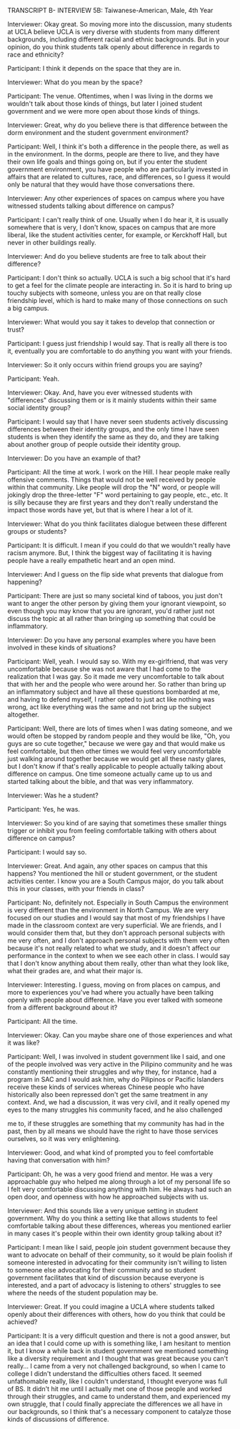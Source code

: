 TRANSCRIPT B- INTERVIEW 5B: Taiwanese-American, Male, 4th Year

Interviewer: Okay great. So moving more into the discussion, many students at UCLA believe UCLA is very diverse with students from many different backgrounds, including different racial and ethnic backgrounds. But in your opinion, do you think students talk openly about difference in regards to race and ethnicity?

Participant: I think it depends on the space that they are in.

Interviewer: What do you mean by the space?

Participant: The venue. Oftentimes, when I was living in the dorms we wouldn't talk about those kinds of things, but later I joined student government and we were more open about those kinds of things.

Interviewer: Great, why do you believe there is that difference between the dorm environment and the student government environment?

Participant: Well, I think it's both a difference in the people there, as well as in the environment. In the dorms, people are there to live, and they have their own life goals and things going on, but if you enter the student government environment, you have people who are particularly invested in affairs that are related to cultures, race, and differences, so I guess it would only be natural that they would have those conversations there.

Interviewer: Any other experiences of spaces on campus where you have witnessed students talking about difference on campus?

Participant: I can't really think of one. Usually when I do hear it, it is usually somewhere that is very, I don't know, spaces on campus that are more liberal, like the student activities center, for example, or Kerckhoff Hall, but never in other buildings really.

Interviewer: And do you believe students are free to talk about their difference?

Participant: I don't think so actually. UCLA is such a big school that it's hard to get a feel for the climate people are interacting in. So it is hard to bring up touchy subjects with someone, unless you are on that really close friendship level, which is hard to make many of those connections on such a big campus.

Interviewer: What would you say it takes to develop that connection or trust?

Participant: I guess just friendship I would say. That is really all there is too it, eventually you are comfortable to do anything you want with your friends.

Interviewer: So it only occurs within friend groups you are saying?

Participant: Yeah.

Interviewer: Okay. And, have you ever witnessed students with "differences" discussing them or is it mainly students within their same social identity group?

Participant: I would say that I have never seen students actively discussing differences between their identity groups, and the only time I have seen students is when they identify the same as they do, and they are talking about another group of people outside their identity group.

Interviewer: Do you have an example of that?

Participant: All the time at work. I work on the Hill. I hear people make really offensive comments. Things that would not be well received by people within that community. Like people will drop the "N" word, or people will jokingly drop the three-letter "F" word pertaining to gay people, etc., etc. It is silly because they are first years and they don't really understand the impact those words have yet, but that is where I hear a lot of it.

Interviewer: What do you think facilitates dialogue between these different groups or students?

Participant: It is difficult. I mean if you could do that we wouldn't really have racism anymore. But, I think the biggest way of facilitating it is having people have a really empathetic heart and an open mind.

Interviewer: And I guess on the flip side what prevents that dialogue from happening?

Participant: There are just so many societal kind of taboos, you just don't want to anger the other person by giving them your ignorant viewpoint, so even though you may know that you are ignorant, you'd rather just not discuss the topic at all rather than bringing up something that could be inflammatory.

Interviewer: Do you have any personal examples where you have been involved in these kinds of situations?

Participant: Well, yeah. I would say so. With my ex-girlfriend, that was very uncomfortable because she was not aware that I had come to the realization that I was gay. So it made me very uncomfortable to talk about that with her and the people who were around her. So rather than bring up an inflammatory subject and have all these questions bombarded at me, and having to defend myself, I rather opted to just act like nothing was wrong, act like everything was the same and not bring up the subject altogether.

Participant: Well, there are lots of times when I was dating someone, and we would often be stopped by random people and they would be like, "Oh, you guys are so cute together," because we were gay and that would make us feel comfortable, but then other times we would feel very uncomfortable just walking around together because we would get all these nasty glares, but I don't know if that's really applicable to people actually talking about difference on campus. One time someone actually came up to us and started talking about the bible, and that was very inflammatory.

Interviewer: Was he a student?

Participant: Yes, he was.

Interviewer: So you kind of are saying that sometimes these smaller things trigger or inhibit you from feeling comfortable talking with others about difference on campus?

Participant: I would say so.

Interviewer: Great. And again, any other spaces on campus that this happens? You mentioned the hill or student government, or the student activities center. I know you are a South Campus major, do you talk about this in your classes, with your friends in class?

Participant: No, definitely not. Especially in South Campus the environment is very different than the environment in North Campus. We are very focused on our studies and I would say that most of my friendships I have made in the classroom context are very superficial. We are friends, and I would consider them that, but they don't approach personal subjects with me very often, and I don't approach personal subjects with them very often because it's not really related to what we study, and it doesn't affect our performance in the context to when we see each other in class. I would say that I don't know anything about them really, other than what they look like, what their grades are, and what their major is.

Interviewer: Interesting. I guess, moving on from places on campus, and more to experiences you've had where you actually have been talking openly with people about difference. Have you ever talked with someone from a different background about it?

Participant: All the time.

Interviewer: Okay. Can you maybe share one of those experiences and what it was like?

Participant: Well, I was involved in student government like I said, and one of the people involved was very active in the Pilipino community and he was constantly mentioning their struggles and why they, for instance, had a program in SAC and I would ask him, why do Pilipinos or Pacific Islanders receive these kinds of services whereas Chinese people who have historically also been repressed don't get the same treatment in any context. And, we had a discussion, it was very civil, and it really opened my eyes to the many struggles his community faced, and he also challenged

 me to, if these struggles are something that my community has had in the past, then by all means we should have the right to have those services ourselves, so it was very enlightening.

Interviewer: Good, and what kind of prompted you to feel comfortable having that conversation with him?

Participant: Oh, he was a very good friend and mentor. He was a very approachable guy who helped me along through a lot of my personal life so I felt very comfortable discussing anything with him. He always had such an open door, and openness with how he approached subjects with us.

Interviewer: And this sounds like a very unique setting in student government. Why do you think a setting like that allows students to feel comfortable talking about these differences, whereas you mentioned earlier in many cases it's people within their own identity group talking about it?

Participant: I mean like I said, people join student government because they want to advocate on behalf of their community, so it would be plain foolish if someone interested in advocating for their community isn't willing to listen to someone else advocating for their community and so student government facilitates that kind of discussion because everyone is interested, and a part of advocacy is listening to others' struggles to see where the needs of the student population may be.

Interviewer: Great. If you could imagine a UCLA where students talked openly about their differences with others, how do you think that could be achieved?

Participant: It is a very difficult question and there is not a good answer, but an idea that I could come up with is something like, I am hesitant to mention it, but I know a while back in student government we mentioned something like a diversity requirement and I thought that was great because you can't really… I came from a very not challenged background, so when I came to college I didn't understand the difficulties others faced. It seemed unfathomable really, like I couldn't understand, I thought everyone was full of BS. It didn't hit me until I actually met one of those people and worked through their struggles, and came to understand them, and experienced my own struggle, that I could finally appreciate the differences we all have in our backgrounds, so I think that's a necessary component to catalyze those kinds of discussions of difference.